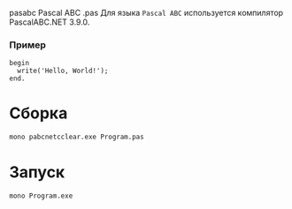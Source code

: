 pasabc
Pascal ABC
.pas
Для языка `Pascal ABC` используется компилятор PascalABC.NET 3.9.0.

### Пример
```pasabc
begin
  write('Hello, World!');
end.
```

# Сборка
```bash
mono pabcnetcclear.exe Program.pas
```

# Запуск
```bash
mono Program.exe
```